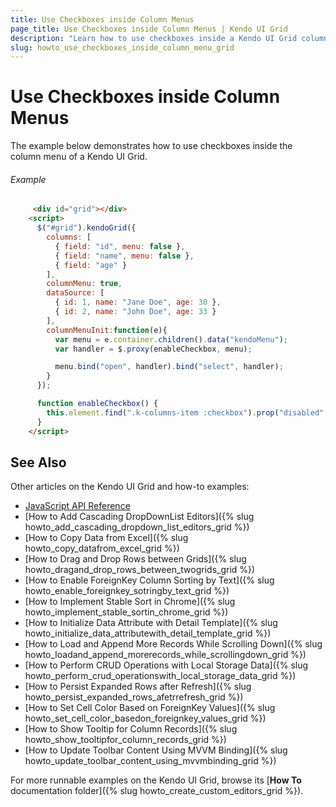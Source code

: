 ```yaml
---
title: Use Checkboxes inside Column Menus
page_title: Use Checkboxes inside Column Menus | Kendo UI Grid
description: "Learn how to use checkboxes inside a Kendo UI Grid column menu."
slug: howto_use_checkboxes_inside_column_menu_grid
---
```


# Use Checkboxes inside Column Menus

The example below demonstrates how to use checkboxes inside the column menu of a Kendo UI Grid.

###### Example

```html
     <div id="grid"></div>
    <script>
      $("#grid").kendoGrid({
        columns: [
          { field: "id", menu: false },
          { field: "name", menu: false },
          { field: "age" }
        ],
        columnMenu: true,
        dataSource: [
          { id: 1, name: "Jane Doe", age: 30 },
          { id: 2, name: "John Doe", age: 33 }
        ],
        columnMenuInit:function(e){    
          var menu = e.container.children().data("kendoMenu");
          var handler = $.proxy(enableCheckbox, menu);

          menu.bind("open", handler).bind("select", handler);    
        }
      });

      function enableCheckbox() {
        this.element.find(".k-columns-item :checkbox").prop("disabled", false);
      }
    </script>
```

## See Also

Other articles on the Kendo UI Grid and how-to examples:

* [JavaScript API Reference](/api/javascript/ui/grid)
* [How to Add Cascading DropDownList Editors]({% slug howto_add_cascading_dropdown_list_editors_grid %})
* [How to Copy Data from Excel]({% slug howto_copy_datafrom_excel_grid %})
* [How to Drag and Drop Rows between Grids]({% slug howto_dragand_drop_rows_between_twogrids_grid %})
* [How to Enable ForeignKey Column Sorting by Text]({% slug howto_enable_foreignkey_sotringby_text_grid %})
* [How to Implement Stable Sort in Chrome]({% slug howto_implement_stable_sortin_chrome_grid %})
* [How to Initialize Data Attribute with Detail Template]({% slug howto_initialize_data_attributewith_detail_template_grid %})
* [How to Load and Append More Records While Scrolling Down]({% slug howto_loadand_append_morerecords_while_scrollingdown_grid %})
* [How to Perform CRUD Operations with Local Storage Data]({% slug howto_perform_crud_operationswith_local_storage_data_grid %})
* [How to Persist Expanded Rows after Refresh]({% slug howto_persist_expanded_rows_afetrrefresh_grid %})
* [How to Set Cell Color Based on ForeignKey Values]({% slug howto_set_cell_color_basedon_foreignkey_values_grid %})
* [How to Show Tooltip for Column Records]({% slug howto_show_tooltipfor_column_records_grid %})
* [How to Update Toolbar Content Using MVVM Binding]({% slug howto_update_toolbar_content_using_mvvmbinding_grid %})

For more runnable examples on the Kendo UI Grid, browse its [**How To** documentation folder]({% slug howto_create_custom_editors_grid %}).
